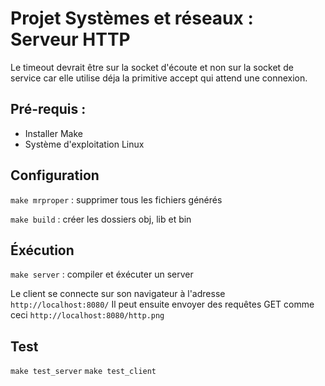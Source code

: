 # Projet Systèmes et réseaux : Serveur HTTP

Le timeout devrait être sur la socket d'écoute et non sur la socket de service car elle utilise déja la primitive accept qui attend une connexion.

## Pré-requis :
- Installer Make
- Système d'exploitation Linux

## Configuration
```make mrproper``` : supprimer tous les fichiers générés

```make build``` : créer les dossiers obj, lib et bin

## Éxécution
```make server``` : compiler et éxécuter un server

Le client se connecte sur son navigateur à l'adresse ```http://localhost:8080/```
Il peut ensuite envoyer des requêtes GET comme ceci ```http://localhost:8080/http.png```

## Test
```make test_server```
```make test_client```
